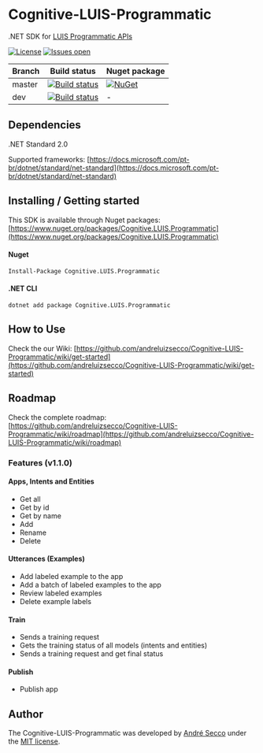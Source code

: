 # Cognitive-LUIS-Programmatic
.NET SDK for [LUIS Programmatic APIs](https://westus.dev.cognitive.microsoft.com/docs/services/5890b47c39e2bb17b84a55ff)

[![License](https://img.shields.io/github/license/andreluizsecco/cognitive-luis-programmatic.svg)](LICENSE)
[![Issues open](https://img.shields.io/github/issues/andreluizsecco/cognitive-luis-programmatic.svg)](https://github.com/andreluizsecco/Cognitive-LUIS-Programmatic/)

Branch | Build status | Nuget package
-------|-------|--------------
master | [![Build status](https://ci.appveyor.com/api/projects/status/2ae2e5d0dsprpfjd/branch/master?svg=true)](https://ci.appveyor.com/project/andreluizsecco/cognitive-luis-programmatic)|[![NuGet](https://img.shields.io/nuget/v/Cognitive.LUIS.Programmatic.svg?style=flat-square&label=nuget)](https://www.nuget.org/packages/Cognitive.LUIS.Programmatic/)
dev | [![Build status](https://ci.appveyor.com/api/projects/status/qp882n6f5uutiaf8/branch/dev?svg=true)](https://ci.appveyor.com/project/andreluizsecco/cognitive-luis-programmatic-bv7gr)|-

## Dependencies
.NET Standard 2.0

Supported frameworks: [https://docs.microsoft.com/pt-br/dotnet/standard/net-standard](https://docs.microsoft.com/pt-br/dotnet/standard/net-standard)

## Installing / Getting started

This SDK is available through Nuget packages: [https://www.nuget.org/packages/Cognitive.LUIS.Programmatic](https://www.nuget.org/packages/Cognitive.LUIS.Programmatic)

#### Nuget
```
Install-Package Cognitive.LUIS.Programmatic
```

#### .NET CLI
```
dotnet add package Cognitive.LUIS.Programmatic
```
## How to Use

Check the our Wiki: [https://github.com/andreluizsecco/Cognitive-LUIS-Programmatic/wiki/get-started](https://github.com/andreluizsecco/Cognitive-LUIS-Programmatic/wiki/get-started)

## Roadmap

Check the complete roadmap: [https://github.com/andreluizsecco/Cognitive-LUIS-Programmatic/wiki/roadmap](https://github.com/andreluizsecco/Cognitive-LUIS-Programmatic/wiki/roadmap)

### Features (v1.1.0)
#### Apps, Intents and Entities
* Get all
* Get by id
* Get by name
* Add
* Rename
* Delete

#### Utterances (Examples)
* Add labeled example to the app
* Add a batch of labeled examples to the app
* Review labeled examples
* Delete example labels

#### Train
* Sends a training request
* Gets the training status of all models (intents and entities)
* Sends a training request and get final status

#### Publish
* Publish app

## Author

The Cognitive-LUIS-Programmatic was developed by [André Secco](http://andresecco.com.br) under the [MIT license](LICENSE).
